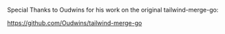
Special Thanks to Oudwins for his work on the original tailwind-merge-go:

[ https://github.com/Oudwins/tailwind-merge-go ]( https://github.com/Oudwins/tailwind-merge-go )
